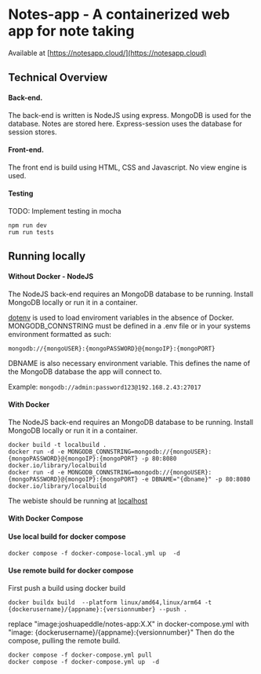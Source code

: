 # Notes-app - A containerized web app for note taking

Available at [https://notesapp.cloud/](https://notesapp.cloud)

<h2>Technical Overview</h2>

<h4>Back-end.</h4>
The back-end is written is NodeJS using express.
MongoDB is used for the database. Notes are stored here. Express-session uses the database for session stores.

<h4>Front-end.</h4>
The front end is build using HTML, CSS and Javascript. No view engine is used.

<h4>Testing</h4>
TODO: Implement testing in mocha

    npm run dev
    rum run tests


<h2>Running locally</h2>

<h4>Without Docker - NodeJS</h4>
The NodeJS back-end requires an MongoDB database to be running. Install MongoDB locally or run it in a container.

[dotenv](https://www.npmjs.com/package/dotenv/) is used to load enviroment variables in the absence of Docker.
MONGODB_CONNSTRING must be defined in a .env file or in your systems environment formatted as such:

```mongodb://{mongoUSER}:{mongoPASSWORD}@{mongoIP}:{mongoPORT}```

DBNAME is also necessary environment variable. This defines the name of the MongoDB database the app will connect to.

Example: ```mongodb://admin:password123@192.168.2.43:27017```
<h4>With Docker</h4>
The NodeJS back-end requires an MongoDB database to be running. Install MongoDB locally or run it in a container.

    docker build -t localbuild .
    docker run -d -e MONGODB_CONNSTRING=mongodb://{mongoUSER}:{mongoPASSWORD}@{mongoIP}:{mongoPORT} -p 80:8080  docker.io/library/localbuild 
    docker run -d -e MONGODB_CONNSTRING=mongodb://{mongoUSER}:{mongoPASSWORD}@{mongoIP}:{mongoPORT} -e DBNAME="{dbname}" -p 80:8080  docker.io/library/localbuild

The webiste should be running at [localhost](http://localhost/)

<h4>With Docker Compose</h4>

<h4>Use local build for docker compose</h4>

    docker compose -f docker-compose-local.yml up  -d 

<h4>Use remote build for docker compose</h4>

First push a build using docker build

    docker buildx build  --platform linux/amd64,linux/arm64 -t {dockerusername}/{appname}:{versionnumber} --push .

replace "image:joshuapeddle/notes-app:X.X" in docker-compose.yml with "image: {dockerusername}/{appname}:{versionnumber}" 
Then do the compose, pulling the remote build.

    docker compose -f docker-compose.yml pull 
    docker compose -f docker-compose.yml up  -d 
